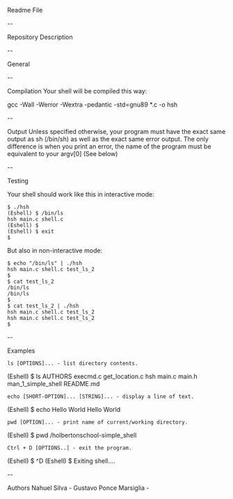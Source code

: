 Readme File

--

Repository Description

--

General


--

Compilation
Your shell will be compiled this way:

gcc -Wall -Werror -Wextra -pedantic -std=gnu89 *.c -o hsh


--

Output
Unless specified otherwise, your program must have the exact same output as sh (/bin/sh) as well as the exact same error output.
The only difference is when you print an error, the name of the program must be equivalent to your argv[0] (See below)


--

Testing

Your shell should work like this in interactive mode:

	$ ./hsh
	(Eshell) $ /bin/ls
	hsh main.c shell.c
	(Eshell) $
	(Eshell) $ exit
	$


But also in non-interactive mode:

	$ echo "/bin/ls" | ./hsh
	hsh main.c shell.c test_ls_2
	$
	$ cat test_ls_2
	/bin/ls
	/bin/ls
	$
	$ cat test_ls_2 | ./hsh
	hsh main.c shell.c test_ls_2
	hsh main.c shell.c test_ls_2
	$


--

Examples

	ls [OPTIONS]... - list directory contents.

(Eshell) $ ls
AUTHORS  execmd.c  get_location.c  hsh  main.c  main.h  man_1_simple_shell  README.md


	echo [SHORT-OPTION]... [STRING]... - display a line of text.
(Eshell) $ echo Hello World
Hello World


	pwd [OPTION]... - print name of current/working directory.
(Eshell) $ pwd
/holbertonschool-simple_shell


	Ctrl + D [OPTIONS..] - exit the program.
(Eshell) $ ^D
(Eshell) $ Exiting shell....


--

Authors
Nahuel Silva -
Gustavo Ponce Marsiglia -
